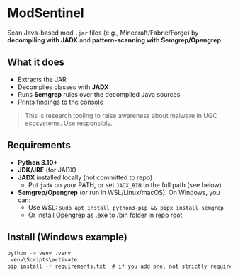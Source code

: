 # ModSentinel

Scan Java-based mod `.jar` files (e.g., Minecraft/Fabric/Forge) by **decompiling with JADX** and **pattern-scanning with Semgrep/Opengrep**.

## What it does
- Extracts the JAR
- Decompiles classes with **JADX**
- Runs **Semgrep** rules over the decompiled Java sources
- Prints findings to the console

> This is research tooling to raise awareness about malware in UGC ecosystems. Use responsibly.

## Requirements
- **Python 3.10+**
- **JDK/JRE** (for JADX)
- **JADX** installed locally (not committed to repo)
  - Put `jadx` on your PATH, or set `JADX_BIN` to the full path (see below)
- **Semgrep/Opengrep** (or run in WSL/Linux/macOS). On Windows, you can:
  - Use WSL: `sudo apt install python3-pip && pipx install semgrep`
  - Or install Opengrep as .exe to /bin folder in repo root
## Install (Windows example)
```bat
python -m venv .venv
.venv\Scripts\activate
pip install -r requirements.txt  # if you add one; not strictly required
